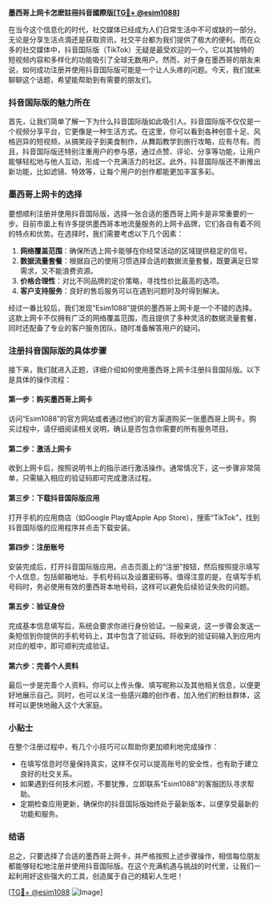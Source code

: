 **墨西哥上网卡怎麽註冊抖音國際版[[TG💪+ @esim1088](https://t.me/s/esim1088)]**

在当今这个信息化的时代，社交媒体已经成为人们日常生活中不可或缺的一部分。无论是分享生活点滴还是获取资讯，社交平台都为我们提供了极大的便利。而在众多的社交媒体中，抖音国际版（TikTok）无疑是最受欢迎的一个。它以其独特的短视频内容和多样化的功能吸引了全球无数用户。然而，对于身在墨西哥的朋友来说，如何成功注册并使用抖音国际版可能是一个让人头疼的问题。今天，我们就来聊聊这个话题，希望能帮助到有需要的朋友们。

### 抖音国际版的魅力所在

首先，让我们简单了解一下为什么抖音国际版如此吸引人。抖音国际版不仅仅是一个视频分享平台，它更像是一种生活方式。在这里，你可以看到各种创意十足、风格迥异的短视频，从搞笑段子到美食制作，从舞蹈教学到旅行攻略，应有尽有。而且，抖音国际版还特别注重用户的参与感，通过点赞、评论、分享等功能，让用户能够轻松地与他人互动，形成一个充满活力的社区。此外，抖音国际版还不断推出新功能，比如滤镜、特效等，让每个用户的创作都能更加丰富多彩。

### 墨西哥上网卡的选择

要想顺利注册并使用抖音国际版，选择一张合适的墨西哥上网卡是非常重要的一步。目前市面上有许多提供墨西哥本地流量服务的上网卡品牌，它们各自有着不同的特点和优势。在选择时，我们需要考虑以下几个因素：

1. **网络覆盖范围**：确保所选上网卡能够在你经常活动的区域提供稳定的信号。
2. **数据流量套餐**：根据自己的使用习惯选择合适的数据流量套餐，既要满足日常需求，又不能浪费资源。
3. **价格合理性**：对比不同品牌的定价策略，寻找性价比最高的选项。
4. **客户支持服务**：良好的售后服务可以在遇到问题时及时得到解决。

经过一番比较后，我们发现“Esim1088”提供的墨西哥上网卡是一个不错的选择。这款上网卡不仅拥有广泛的网络覆盖范围，而且提供了多种灵活的数据流量套餐，同时还配备了专业的客户服务团队，随时准备解答用户的疑问。

### 注册抖音国际版的具体步骤

接下来，我们就进入正题，详细介绍如何使用墨西哥上网卡注册抖音国际版。以下是具体的操作流程：

#### 第一步：购买墨西哥上网卡

访问“Esim1088”的官方网站或者通过他们的官方渠道购买一张墨西哥上网卡。购买过程中，请仔细阅读相关说明，确认是否包含你需要的所有服务项目。

#### 第二步：激活上网卡

收到上网卡后，按照说明书上的指示进行激活操作。通常情况下，这一步骤非常简单，只需输入相应的验证码即可完成激活过程。

#### 第三步：下载抖音国际版应用

打开手机的应用商店（如Google Play或Apple App Store），搜索“TikTok”，找到抖音国际版的应用程序并点击下载安装。

#### 第四步：注册账号

安装完成后，打开抖音国际版应用。点击页面上的“注册”按钮，然后按照提示填写个人信息，包括邮箱地址、手机号码以及设置密码等。值得注意的是，在填写手机号码时，务必使用有效的墨西哥本地号码，这样可以避免后续验证失败的问题。

#### 第五步：验证身份

完成基本信息填写后，系统会要求你进行身份验证。一般来说，这一步骤会发送一条短信到你提供的手机号码上，其中包含了验证码。将收到的验证码输入到应用内对应的框中，即可顺利完成验证。

#### 第六步：完善个人资料

最后一步是完善个人资料。你可以上传头像、填写昵称以及其他相关信息，以便更好地展示自己。同时，也可以关注一些感兴趣的创作者，加入他们的粉丝群体，这样可以更快地融入这个大家庭。

### 小贴士

在整个注册过程中，有几个小技巧可以帮助你更加顺利地完成操作：

- 在填写信息时尽量保持真实，这样不仅可以提高账号的安全性，也有助于建立良好的社交关系。
- 如果遇到任何技术问题，不要犹豫，立即联系“Esim1088”的客服团队寻求帮助。
- 定期检查应用更新，确保你的抖音国际版始终处于最新版本，以便享受最新的功能和服务。

### 结语

总之，只要选择了合适的墨西哥上网卡，并严格按照上述步骤操作，相信每位朋友都能够轻松地注册并使用抖音国际版。在这个充满机遇与挑战的时代里，让我们一起利用好这些强大的工具，创造属于自己的精彩人生吧！

[[TG💪+ @esim1088](https://t.me/s/esim1088) ![Image](https://i.postimg.cc/4NQfJmqS/Snipaste-2025-05-13-00-14-12.png)]